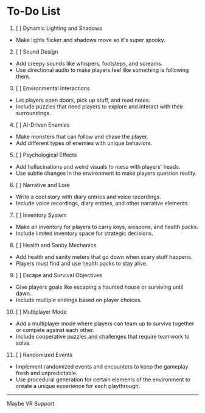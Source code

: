 # To-Do List

1. [ ] Dynamic Lighting and Shadows
- Make lights flicker and shadows move so it's super spooky.

2. [ ] Sound Design
- Add creepy sounds like whispers, footsteps, and screams.
- Use directional audio to make players feel like something is following them.

3. [ ] Environmental Interactions
- Let players open doors, pick up stuff, and read notes.
- Include puzzles that need players to explore and interact with their surroundings.

4. [ ] AI-Driven Enemies
- Make monsters that can follow and chase the player.
- Add different types of enemies with unique behaviors.

5. [ ] Psychological Effects
- Add hallucinations and weird visuals to mess with players' heads.
- Use subtle changes in the environment to make players question reality.

6. [ ] Narrative and Lore
- Write a cool story with diary entries and voice recordings.
- Include voice recordings, diary entries, and other narrative elements.

7. [ ] Inventory System
- Make an inventory for players to carry keys, weapons, and health packs.
- Include limited inventory space for strategic decisions.

8. [ ] Health and Sanity Mechanics
- Add health and sanity meters that go down when scary stuff happens.
- Players must find and use health packs to stay alive.

9. [ ] Escape and Survival Objectives
- Give players goals like escaping a haunted house or surviving until dawn.
- Include multiple endings based on player choices.

10. [ ] Multiplayer Mode
- Add a multiplayer mode where players can team up to survive together or compete against each other.
- Include cooperative puzzles and challenges that require teamwork to solve.

11. [ ] Randomized Events
- Implement randomized events and encounters to keep the gameplay fresh and unpredictable.
- Use procedural generation for certain elements of the environment to create a unique experience for each playthrough.
 ---
 Maybe VR Support
